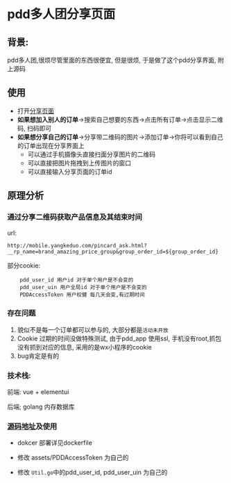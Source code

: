 # pdd多人团分享页面

## 背景:

pdd多人团,很烦尽管里面的东西很便宜, 但是很烦, 于是做了这个pdd分享界面, 附上源码

## 使用 

+ 打开[分享页面](https://pdd.parap.ml/pdd/) 
+ **如果想加入别人的订单**->搜索自己想要的东西->点击所有订单->点击显示二维码, 扫码即可
+ **如果想分享自己的订单**->分享带二维码的图片->添加订单->你将可以看到自己的订单出现在分享界面上
  + 可以通过手机摄像头直接扫面分享图片的二维码
  + 可以直接把图片拖拽到上传图片的窗口
  + 可以直接输入分享页面的订单id

## 原理分析

### 通过分享二维码获取产品信息及其结束时间

url:

```
http://mobile.yangkeduo.com/pincard_ask.html?__rp_name=brand_amazing_price_group&group_order_id=${group_order_id}
```

部分cookie:

```
	pdd_user_id 用户id 对于单个用户是不会变的
	pdd_user_uin 用户全局id 对于单个用户是不会变的
	PDDAccessToken 用户权健 每几天会变,有过期时间
```

### 存在问题

1. 貌似不是每一个订单都可以参与的, 大部分都是`活动未开放`
2. Cookie 过期的时间没做特殊测试, 由于pdd_app 使用ssl, 手机没有root,抓包没有抓到对应的信息, 采用的是wx小程序的cookie
3. bug肯定是有的

### 技术栈:

前端: vue + elementui

后端; golang 内存数据库

### [源码地址](https://github.com/pzx521521/pdd_muti/)及使用

+ dokcer 部署详见dockerfile

+ 修改 assets/PDDAccessToken 为自己的

+ 修改 `Util.go`中的pdd_user_id, pdd_user_uin  为自己的
